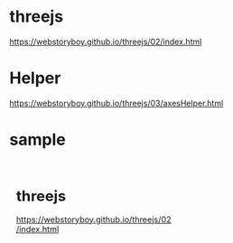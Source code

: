 # threejs

https://webstoryboy.github.io/threejs/02/index.html


# Helper

https://webstoryboy.github.io/threejs/03/axesHelper.html



# sample
<div class="iframeboxWrap">
<div class="iframebox">
<iframe src="#" frameborder="0"></iframe>
</div>
</div>